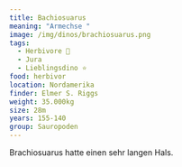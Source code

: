 ```yaml
---
title: Bachiosuarus
meaning: "Armechse "
image: /img/dinos/brachiosuarus.png
tags:
  - Herbivore 🌿
  - Jura
  - Lieblingsdino ⭐
food: herbivor
location: Nordamerika
finder: Elmer S. Riggs
weight: 35.000kg
size: 28m
years: 155-140
group: Sauropoden
---
```

Brachiosuarus hatte einen sehr langen Hals.